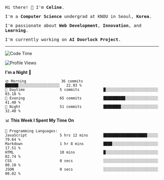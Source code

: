 <p><samp>Hi there! 👋 I'm <b>Celine</b>.</samp></p>
<p><samp>I'm a <b>Computer Science</b> undergrad at KNOU in Seoul, <b>Korea</b>.</samp></p>
<p><samp>I'm passionate about <b>Web Development</b>, <b>Innovation</b>, and <b>Learning</b>.</samp></p>
<p><samp>I'm currently working on <b>AI Doorlock Project</b>.</samp></p>
<hr>

<!--START_SECTION:celine-->
![Code Time](http://img.shields.io/badge/Code%20Time-48%20hrs%2029%20mins-blue)

![Profile Views](http://img.shields.io/badge/Profile%20Views-2-blue)

**I'm a Night 🦉** 

```text
🌞 Morning                36 commits          ██████░░░░░░░░░░░░░░░░░░░   22.93 % 
🌆 Daytime                5 commits           █░░░░░░░░░░░░░░░░░░░░░░░░   03.18 % 
🌃 Evening                65 commits          ██████████░░░░░░░░░░░░░░░   41.40 % 
🌙 Night                  51 commits          ████████░░░░░░░░░░░░░░░░░   32.48 % 
```


📊 **This Week I Spent My Time On** 

```text
💬 Programming Languages: 
JavaScript               5 hrs 12 mins       ████████████████████░░░░░   79.64 % 
Markdown                 1 hr 8 mins         ████░░░░░░░░░░░░░░░░░░░░░   17.51 % 
HTML                     10 mins             █░░░░░░░░░░░░░░░░░░░░░░░░   02.74 % 
CSS                      0 secs              ░░░░░░░░░░░░░░░░░░░░░░░░░   00.10 % 
JSON                     0 secs              ░░░░░░░░░░░░░░░░░░░░░░░░░   00.02 % 
```


<!--END_SECTION:celine-->
